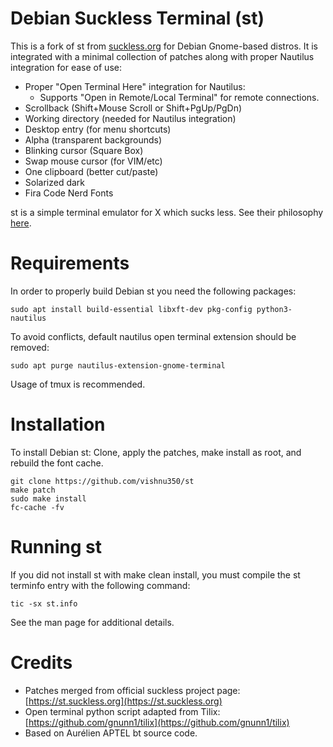 # Debian Suckless Terminal (st)

This is a fork of st from [suckless.org](https://st.suckless.org) for Debian Gnome-based distros. It is integrated with a minimal collection of patches along with proper Nautilus integration for ease of use:
- Proper "Open Terminal Here" integration for Nautilus:
  - Supports "Open in Remote/Local Terminal" for remote connections.
- Scrollback (Shift+Mouse Scroll or Shift+PgUp/PgDn)
- Working directory (needed for Nautilus integration)
- Desktop entry (for menu shortcuts)
- Alpha (transparent backgrounds)
- Blinking cursor (Square Box)
- Swap mouse cursor (for VIM/etc)
- One clipboard (better cut/paste)
- Solarized dark
- Fira Code Nerd Fonts

st is a simple terminal emulator for X which sucks less. See their philosophy [here](https://suckless.org/philosophy).


# Requirements

In order to properly build Debian st you need the following packages:
    
    sudo apt install build-essential libxft-dev pkg-config python3-nautilus

To avoid conflicts, default nautilus open terminal extension should be removed:
    
    sudo apt purge nautilus-extension-gnome-terminal

Usage of tmux is recommended.


# Installation

To install Debian st: Clone, apply the patches, make install as root, and rebuild the font cache.

    git clone https://github.com/vishnu350/st
    make patch
    sudo make install
    fc-cache -fv


# Running st

If you did not install st with make clean install, you must compile
the st terminfo entry with the following command:

    tic -sx st.info

See the man page for additional details.

# Credits

- Patches merged from official suckless project page: [https://st.suckless.org](https://st.suckless.org)
- Open terminal python script adapted from Tilix: [https://github.com/gnunn1/tilix](https://github.com/gnunn1/tilix)
- Based on Aurélien APTEL <aurelien dot aptel at gmail dot com> bt source code.

